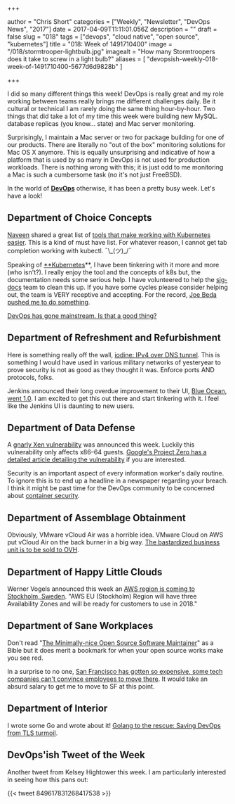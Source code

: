 +++

author = "Chris Short"
categories = ["Weekly", "Newsletter", "DevOps News", "2017"]
date = 2017-04-09T11:11:01.056Z
description = ""
draft = false
slug = "018"
tags = ["devops", "cloud native", "open source", "kubernetes"]
title = "018: Week of 1491710400"
image = "/018/stormtrooper-lightbulb.jpg"
imagealt = "How many Stormtroopers does it take to screw in a light bulb?"
aliases = [
    "devopsish-weekly-018-week-of-1491710400-5677d6d9828b"
]

+++

I did so many different things this week! DevOps is really great and my role working between teams really brings me different challenges daily. Be it cultural or technical I am rarely doing the same thing hour-by-hour. Two things that did take a lot of my time this week were building new MySQL. database replicas (you know... state) and Mac server monitoring.

Surprisingly, I maintain a Mac server or two for package building for one of our products. There are literally no "out of the box" monitoring solutions for Mac OS X anymore. This is equally unsurprising and indicative of how a platform that is used by so many in DevOps is not used for production workloads. There is nothing wrong with this; it is just odd to me monitoring a Mac is such a cumbersome task (no it's not just FreeBSD).

In the world of [**DevOps**](https://devopsish.com/) otherwise, it has been a pretty busy week. Let's have a look!

## Department of Choice Concepts

[Naveen](https://medium.com/@snaveen) shared a great list of [tools that make working with Kubernetes easier](https://medium.com/google-cloud/tools-that-make-my-life-easier-to-work-with-kubernetes-fce3801086c0). This is a kind of must have list. For whatever reason, I cannot get tab completion working with kubectl. ¯\\\_(ツ)\_/¯

Speaking of [**Kubernetes](https://kubernetes.io/)**, I have been tinkering with it more and more (who isn't?). I really enjoy the tool and the concepts of k8s but, the documentation needs some serious help. I have volunteered to help the [sig-docs](https://kubernetes.slack.com/archives/C1J0BPD2M/p1491607569009282) team to clean this up. If you have some cycles please consider helping out, the team is VERY receptive and accepting. For the record, [Joe Beda pushed me to do something](https://twitter.com/jbeda/status/850377020538200064/photo/1).

[DevOps has gone mainstream. Is that a good thing?](https://medium.com/devops-journeys/devops-has-gone-mainstream-is-that-a-good-thing-1d698baaa12b)

## Department of Refreshment and Refurbishment

Here is something really off the wall, [iodine: IPv4 over DNS tunnel](http://code.kryo.se/iodine/). This is something I would have used in various military networks of yesteryear to prove security is not as good as they thought it was. Enforce ports AND protocols, folks.

Jenkins announced their long overdue improvement to their UI, [Blue Ocean, went 1.0](https://jenkins.io/blog/2017/04/05/welcome-to-blue-ocean/). I am excited to get this out there and start tinkering with it. I feel like the Jenkins UI is daunting to new users.

## Department of Data Defense

A [gnarly Xen vulnerability](https://xenbits.xen.org/xsa/advisory-212.html) was announced this week. Luckily this vulnerability only affects x86–64 guests. [Google's Project Zero has a detailed article detailing the vulnerability](https://googleprojectzero.blogspot.com/2017/04/pandavirtualization-exploiting-xen.html) if you are interested.

Security is an important aspect of every information worker's daily routine. To ignore this is to end up a headline in a newspaper regarding your breach. I think it might be past time for the DevOps community to be concerned about [container security](https://blog.acolyer.org/2017/04/03/a-study-of-security-vulnerabilities-on-docker-hub/).

## Department of Assemblage Obtainment

Obviously, VMware vCloud Air was a horrible idea. VMware Cloud on AWS put vCloud Air on the back burner in a big way. [The bastardized business unit is to be sold to OVH](http://www.vmware.com/company/news/releases/vmw-newsfeed.OVH-Announces-Intent-to-Acquire-VMware-vCloud-Air-Business.2153983.html).

## Department of Happy Little Clouds

Werner Vogels announced this week an [AWS region is coming to Stockholm, Sweden](http://www.allthingsdistributed.com/2017/04/aws-announces-eu-stockholm-region.html). "AWS EU (Stockholm) Region will have three Availability Zones and will be ready for customers to use in 2018."

## Department of Sane Workplaces

Don't read "[The Minimally-nice Open Source Software Maintainer](http://brson.github.io/2017/04/05/minimally-nice-maintainer)" as a Bible but it does merit a bookmark for when your open source works make you see red.

In a surprise to no one, [San Francisco has gotten so expensive, some tech companies can't convince employees to move there](http://www.cnbc.com/2017/04/06/san-francisco-cost-of-living-pricing-out-tech-companies-workers.html). It would take an absurd salary to get me to move to SF at this point.

## Department of Interior

I wrote some Go and wrote about it! [Golang to the rescue: Saving DevOps from TLS turmoil](https://opensource.com/article/17/4/testing-certificate-chains-34-line-go-program).

## DevOps'ish Tweet of the Week

Another tweet from Kelsey Hightower this week. I am particularly interested in seeing how this pans out:

{{< tweet 849617831268417538 >}}
